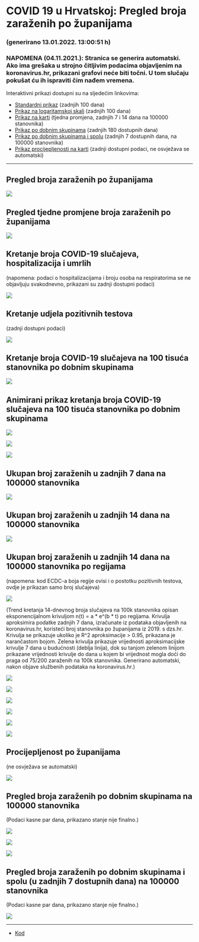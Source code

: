 # COVID 19 u Hrvatskoj: Pregled broja zaraženih po županijama

### (generirano 13.01.2022. 13:00:51 h)

### NAPOMENA (04.11.2021.): Stranica se generira automatski. Ako ima grešaka u strojno čitljivim podacima objavljenim na koronavirus.hr, prikazani grafovi neće biti točni. U tom slučaju pokušat ću ih ispraviti čim nađem vremena.

Interaktivni prikazi dostupni su na sljedećim linkovima:

- [Standardni prikaz](html/index.html) (zadnjih 100 dana)
- [Prikaz na logaritamskoj skali](html/index_log.html) (zadnjih 100 dana)
- [Prikaz na karti](html/index_map.html) (tjedna promjena, zadnjih 7 i 14 dana na 100000 stanovnika)
- [Prikaz po dobnim skupinama](html/index_per_age.html) (zadnjih 180 dostupnih dana)
- [Prikaz po dobnim skupinama i spolu](html/index_pyramid.html) (zadnjih 7 dostupnih dana, na 100000 stanovnika)
- [Prikaz procijepljenosti na karti](html/index_vaccination.html) (zadnji dostupni podaci, ne osvježava se automatski)

-----

## Pregled broja zaraženih po županijama

![](img/2022_01_12_line_plots.png)

## Pregled tjedne promjene broja zaraženih po županijama

![](img/2022_01_12_map.png)

## Kretanje broja COVID-19 slučajeva, hospitalizacija i umrlih

(napomena: podaci o hospitalizacijama i broju osoba na respiratorima se ne objavljuju svakodnevno, prikazani su zadnji dostupni podaci)

![](img/2022_01_12_cases_hospitalisations_deaths.png)

## Kretanje udjela pozitivnih testova

(zadnji dostupni podaci)

![](img/2022_01_12_percentage_positive_tests.png)

## Kretanje broja COVID-19 slučajeva na 100 tisuća stanovnika po dobnim skupinama

![](img/2022_01_12_cases_per_age_group_lines.png)

## Animirani prikaz kretanja broja COVID-19 slučajeva na 100 tisuća stanovnika po dobnim skupinama

![](img/2022_01_12anim_aug_1200.gif)

![](img/anim_cases_2022_01_12_vs_2020.gif)

![](img/2022_01_12all_counties_dots.png)

## Ukupan broj zaraženih u zadnjih 7 dana na 100000 stanovnika

![](img/2022_01_12_map_7_day_per_100k.png)

## Ukupan broj zaraženih u zadnjih 14 dana na 100000 stanovnika

![](img/2022_01_12_map_14_day_per_100k.png)

## Ukupan broj zaraženih u zadnjih 14 dana na 100000 stanovnika po regijama

(napomena: kod ECDC-a boja regije ovisi i o postotku pozitivnih testova, ovdje je prikazan samo broj slučajeva)

![](img/2022_01_12_map_14_day_per_100k_region.png)

(Trend kretanja 14-dnevnog broja slučajeva na 100k stanovnika opisan eksponencijalnom krivuljom n(t) = a * e^(b * t) po regijama. Krivulja aproksimira podatke zadnjih 7 dana, izračunate iz podataka objavljenih na koronavirus.hr, koristeći broj stanovnika po županijama iz 2019. s dzs.hr. Krivulja se prikazuje ukoliko je R^2 aproksimacije > 0.95, prikazana je narančastom bojom. Zelena krivulja prikazuje vrijednosti aproksimacijske krivulje 7 dana u budućnosti (deblja linija), dok su tanjom zelenom linijom prikazane vrijednosti krivulje do dana u kojem bi vrijednost mogla doći do praga od 75/200 zaraženih na 100k stanovnika. Generirano automatski, nakon objave službenih podataka na koronavirus.hr.)

![](img/2022_01_12_current_Jadranska_Hrvatska.png)

![](img/2022_01_12_current_Panonska_Hrvatska.png)

![](img/2022_01_12_current_Grad_Zagreb.png)

![](img/2022_01_12_current_Sjeverna_Hrvatska.png)

![](img/2022_01_12_current_Republika_Hrvatska.png)

![](img/2022_01_12_cases_hospitalisations_deaths_Republika_Hrvatska.png)

## Procijepljenost po županijama

(ne osvježava se automatski)

![](img/2022_01_12_vaccination.png)

## Pregled broja zaraženih po dobnim skupinama na 100000 stanovnika

(Podaci kasne par dana, prikazano stanje nije finalno.)

![](img/2022_01_12_per_age_group.png)

![](img/2022_01_12_per_age_group_all_0.png)

![](img/2022_01_12_per_age_group_all_1.png)

## Pregled broja zaraženih po dobnim skupinama i spolu (u zadnjih 7 dostupnih dana) na 100000 stanovnika

(Podaci kasne par dana, prikazano stanje nije finalno.)

![](img/2022_01_12_pyramid.png)

-----

- [Kod](https://github.com/ppalasek/covid_plots_croatia)

